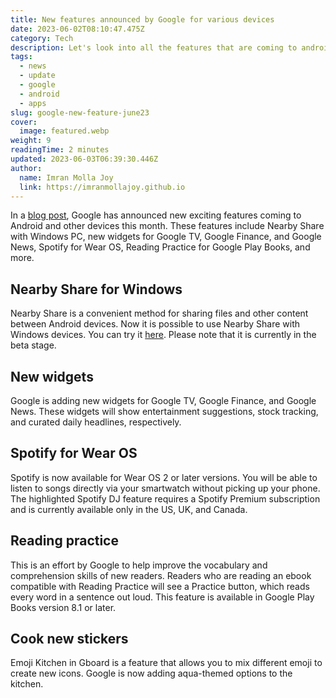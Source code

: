 ```yaml
---
title: New features announced by Google for various devices
date: 2023-06-02T08:10:47.475Z
category: Tech
description: Let's look into all the features that are coming to android devices.
tags:
  - news
  - update
  - google
  - android
  - apps
slug: google-new-feature-june23
cover:
  image: featured.webp
weight: 9
readingTime: 2 minutes
updated: 2023-06-03T06:39:30.446Z
author:
  name: Imran Molla Joy
  link: https://imranmollajoy.github.io
---
```


In a [blog post](https://www.android.com/google-features-on-android/june-2023/), Google has announced new exciting features coming to Android and other devices this month. These features include Nearby Share with Windows PC, new widgets for Google TV, Google Finance, and Google News, Spotify for Wear OS, Reading Practice for Google Play Books, and more.

## Nearby Share for Windows

Nearby Share is a convenient method for sharing files and other content between Android devices. Now it is possible to use Nearby Share with Windows devices. You can try it [here](https://www.android.com/better-together/nearby-share-app/). Please note that it is currently in the beta stage.

## New widgets

Google is adding new widgets for Google TV, Google Finance, and Google News. These widgets will show entertainment suggestions, stock tracking, and curated daily headlines, respectively.

## Spotify for Wear OS

Spotify is now available for Wear OS 2 or later versions. You will be able to listen to songs directly via your smartwatch without picking up your phone. The highlighted Spotify DJ feature requires a Spotify Premium subscription and is currently available only in the US, UK, and Canada.

## Reading practice

This is an effort by Google to help improve the vocabulary and comprehension skills of new readers. Readers who are reading an ebook compatible with Reading Practice will see a Practice button, which reads every word in a sentence out loud. This feature is available in Google Play Books version 8.1 or later.

## Cook new stickers

Emoji Kitchen in Gboard is a feature that allows you to mix different emoji to create new icons. Google is now adding aqua-themed options to the kitchen.

